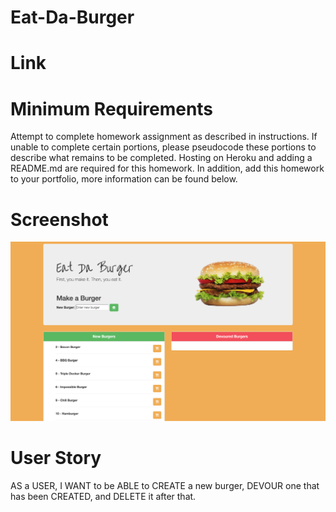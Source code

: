 # Eat-Da-Burger

# Link


# Minimum Requirements
Attempt to complete homework assignment as described in instructions. If unable to complete certain portions, please pseudocode these portions to describe what remains to be completed. Hosting on Heroku and adding a README.md are required for this homework. In addition, add this homework to your portfolio, more information can be found below.

# Screenshot
![alt_text](./assets/images/Eat-Da-Burger_Screenshot.png)

# User Story
AS a USER, I WANT to be ABLE to CREATE a new burger, DEVOUR one that has been CREATED, and DELETE it after that. 